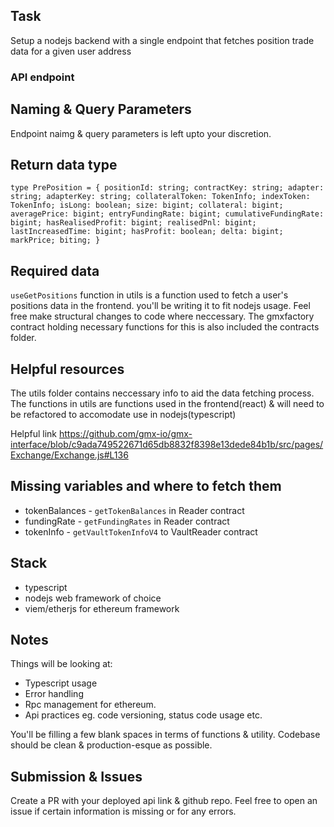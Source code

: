 ## Task

Setup a nodejs backend with a single endpoint that fetches position trade data for a given user address

### API endpoint

## Naming & Query Parameters

Endpoint naimg & query parameters is left upto your discretion.

## Return data type

`type PrePosition = {
  positionId: string;
  contractKey: string;
  adapter: string;
  adapterKey: string;
  collateralToken: TokenInfo;
  indexToken: TokenInfo;
  isLong: boolean;
  size: bigint;
  collateral: bigint;
  averagePrice: bigint;
  entryFundingRate: bigint;
  cumulativeFundingRate: bigint;
  hasRealisedProfit: bigint;
  realisedPnl: bigint;
  lastIncreasedTime: bigint;
  hasProfit: boolean;
  delta: bigint;
  markPrice; biting;
}`

## Required data

`useGetPositions` function in utils is a function used to fetch a user's positions data in the frontend. you'll be writing it to fit nodejs usage. Feel free make structural changes to code where neccessary.
The gmxfactory contract holding necessary functions for this is also included the contracts folder.

## Helpful resources

The utils folder contains neccessary info to aid the data fetching process.
The functions in utils are functions used in the frontend(react) & will need to be refactored to accomodate use in nodejs(typescript)

Helpful link
https://github.com/gmx-io/gmx-interface/blob/c9ada749522671d65db8832f8398e13dede84b1b/src/pages/Exchange/Exchange.js#L136

## Missing variables and where to fetch them

- tokenBalances - `getTokenBalances` in Reader contract
- fundingRate - `getFundingRates` in Reader contract
- tokenInfo - `getVaultTokenInfoV4` to VaultReader contract

## Stack

- typescript
- nodejs web framework of choice
- viem/etherjs for ethereum framework

## Notes

Things will be looking at:

- Typescript usage
- Error handling
- Rpc management for ethereum.
- Api practices eg. code versioning, status code usage etc.

You'll be filling a few blank spaces in terms of functions & utility. Codebase should be clean & production-esque as possible.

## Submission & Issues

Create a PR with your deployed api link & github repo.
Feel free to open an issue if certain information is missing or for any errors.
